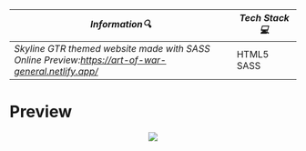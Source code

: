 | **_Information:mag:_**                                                                                                                                                                                                                                                                                   | **_Tech Stack:computer:_**                                                                                                                                                                                                                                                                                                         |
|-----------------------------------------------------------------------------------------------------------------------------------------------------------------------------------------------------------------------------------------------------------------------------------------------------|--------------------------------------------------------------------------------------------------------------------------------------------------------------------------------------------------------------------------------------------------------------------------------------------------------------------------------|
| _Skyline GTR themed website made with SASS <br> Online Preview:https://art-of-war-general.netlify.app/_ |HTML5 <br> SASS|


<h1>Preview</h1>
<div align="center">
<img src="https://user-images.githubusercontent.com/109925130/210575140-17823a87-77cd-489e-9388-9b2713c2a203.gif">
</div>
